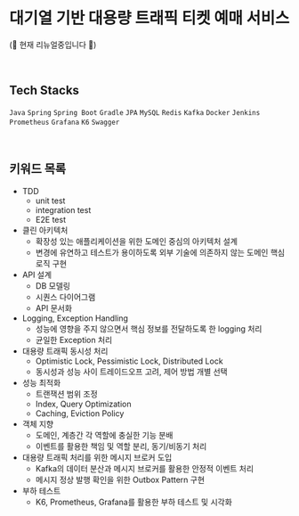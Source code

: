 # 대기열 기반 대용량 트래픽 티켓 예매 서비스

(🚧 현재 리뉴얼중입니다 🚧)

</br>

## Tech Stacks

`Java` `Spring` `Spring Boot` `Gradle` `JPA` `MySQL` `Redis` `Kafka` `Docker` `Jenkins` `Prometheus` `Grafana` `K6` `Swagger`


</br>

## 키워드 목록
* TDD
  - unit test
  - integration test
  - E2E test
* 클린 아키텍처
  - 확장성 있는 애플리케이션을 위한 도메인 중심의 아키텍처 설계
  - 변경에 유연하고 테스트가 용이하도록 외부 기술에 의존하지 않는 도메인 핵심 로직 구현
* API 설계
  - DB 모델링
  - 시퀀스 다이어그램
  - API 문서화
* Logging, Exception Handling
  - 성능에 영향을 주지 않으면서 핵심 정보를 전달하도록 한 logging 처리
  - 균일한 Exception 처리
* 대용량 트래픽 동시성 처리
  - Optimistic Lock, Pessimistic Lock, Distributed Lock
  - 동시성과 성능 사이 트레이드오프 고려, 제어 방법 개별 선택
* 성능 최적화
  - 트랜잭션 범위 조정
  - Index, Query Optimization
  - Caching, Eviction Policy
* 객체 지향
  - 도메인, 계층간 각 역할에 충실한 기능 분배
  - 이벤트를 활용한 책임 및 역할 분리, 동기/비동기 처리
* 대용량 트래픽 처리를 위한 메시지 브로커 도입
  - Kafka의 데이터 분산과 메시지 브로커를 활용한 안정적 이벤트 처리
  - 메시지 정상 발행 확인을 위한 Outbox Pattern 구현
* 부하 테스트
  - K6, Prometheus, Grafana를 활용한 부하 테스트 및 시각화

